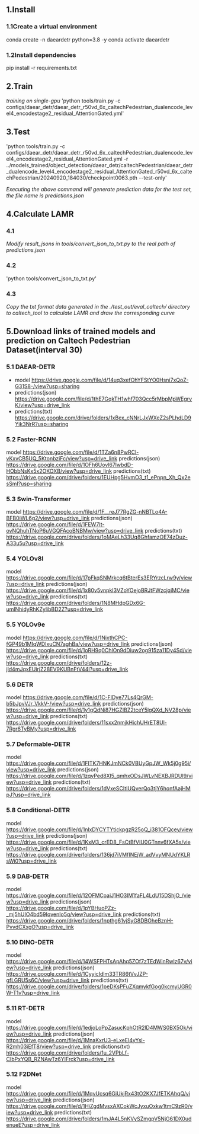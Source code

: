 ## 1.Install
### 1.1Create a virtual environment
conda create -n daeardetr python=3.8 -y
conda activate daeardetr
### 1.2Install dependencies
pip install -r requirements.txt

## 2.Train
_training on single-gpu_
'python tools/train.py -c configs/daear_detr/daear_detr_r50vd_6x_caltechPedestrian_dualencode_level4_encodestage2_residual_AttentionGated.yml'

## 3.Test
'python tools/train.py -c configs/daear_detr/daear_detr_r50vd_6x_caltechPedestrian_dualencode_level4_encodestage2_residual_AttentionGated.yml -r ../models_trained/object_detection/daear_detr/caltechPedestrian/daear_detr_dualencode_level4_encodestage2_residual_AttentionGated_r50vd_6x_caltechPedestrian/20240920_184030/checkpoint0063.pth  --test-only'

_Executing the above command will generate prediction data for the test set, the file name is predictions.json_

## 4.Calculate LAMR
### 4.1  
_Modify result_jsons in tools/convert_json_to_txt.py to the real path of predictions.json_
### 4.2  
'python tools/convert_json_to_txt.py'
### 4.3  
_Copy the txt format data generated in the ./test_out/eval_caltech/ directory to caltech_tool to calculate LAMR and draw the corresponding curve_

## 5.Download links of  trained models and prediction  on Caltech Pedestrian Dataset(interval 30)
### 5.1 DAEAR-DETR  
- model https://drive.google.com/file/d/14uq3xefOhYFStYO0Hsni7xQoZ-G31S8-/view?usp=sharing
- predictions(json) https://drive.google.com/file/d/1thE7GqkTH1whf703Qcc5rMbpMpWEgrvK/view?usp=drive_link
- predictions(txt) https://drive.google.com/drive/folders/1xBex_cNNrLJxWXeZ2sPLhdLD9Yjk3NrR?usp=sharing

### 5.2 Faster-RCNN
model https://drive.google.com/file/d/1TZa6n8PwRCl-vKxvCB5UQ_5KtonbziFc/view?usp=drive_link
predictions(json) https://drive.google.com/file/d/1OFh6Uovl67lwbdD-HObbNsKx5x2OKOXB/view?usp=drive_link
predictions(txt) https://drive.google.com/drive/folders/1EUHpg5HvmO3_t1_ePnpn_Xh_Qx2esSmI?usp=sharing

### 5.3 Swin-Transformer
model https://drive.google.com/file/d/1F__reJ77RgZG-nNBTLo4A-BFB0iWL6g2/view?usp=drive_link
predictions(json) https://drive.google.com/file/d/1FEW7It-ovNQhuhTNoP6uVGQFAcoBNBMw/view?usp=drive_link
predictions(txt) https://drive.google.com/drive/folders/1oMAeLh33Uq8GhfamzOE74zDuz-A33u5u?usp=drive_link

### 5.4 YOLOv8l
model https://drive.google.com/file/d/17pFkqSNMrkcq6tBterEs3ERYrzcLrw9y/view?usp=drive_link
predictions(json) https://drive.google.com/file/d/1x80v5vnpkI3VZoYOejoBRJtFWzcjqiMC/view?usp=drive_link
predictions(txt) https://drive.google.com/drive/folders/1N8MHdpGDx6G-umlNhidyRhKZylibBD2Z?usp=drive_link

### 5.5 YOLOv9e
model https://drive.google.com/file/d/1NixthCPC-fGP49b1MIqWDIxuCN7aghBa/view?usp=drive_link
predictions(json) https://drive.google.com/file/d/1oRH9q0ChlOn9dDiuw2og915za11Dy4Sd/view?usp=drive_link
predictions(txt) https://drive.google.com/drive/folders/12z-jld4mJqxEUirjZ28EV9KUBnFtV44I?usp=drive_link

### 5.6 DETR
model https://drive.google.com/file/d/1C-FlDye77Ls4QrGM-b5bJpvVJr_VkkV-/view?usp=drive_link
predictions(json) https://drive.google.com/file/d/1y1gQdNi87HGZIBZ2tceY5lgQXd_NV28p/view?usp=drive_link
predictions(txt) https://drive.google.com/drive/folders/11sxx2nmjkHichUHrET8Ul-7Rgr6TyBMy?usp=drive_link

### 5.7 Deformable-DETR
model https://drive.google.com/file/d/1FITK7HNKJmNCk0VBUyGpJW_Wk5j0g95i/view?usp=drive_link
predictions(json) https://drive.google.com/file/d/1zqyPed8Xl5_qmhxODsJWLvNEXBJRDUI9/view?usp=drive_link
predictions(txt) https://drive.google.com/drive/folders/1dVxeSCItIUQverQo3tjY6honfAajHMpJ?usp=drive_link

### 5.8 Conditional-DETR
model https://drive.google.com/file/d/1nlxDYCYTYtickpgzR25oQ_i381OFQcey/view?usp=drive_link
predictions(json) https://drive.google.com/file/d/1KxM3_crED8_FsCtBfVIU0GTnnv6fXA5s/view?usp=drive_link
predictions(txt) https://drive.google.com/drive/folders/136jd7iVMfINEjW_adVvyMNUdYKLRsWi0?usp=drive_link

### 5.9 DAB-DETR
model https://drive.google.com/file/d/12OFMCoaiJ1HO3lM1faFL4LdU15DShjO_/view?usp=drive_link
predictions(json) https://drive.google.com/file/d/1pYBHuoPZz-_mj5hUIO4bd59IqvenIo5q/view?usp=drive_link
predictions(txt) https://drive.google.com/drive/folders/1npthg61vjSyG8DBOheBznH-PvvdCXxgO?usp=drive_link

### 5.10 DINO-DETR
model https://drive.google.com/file/d/14WSFPHTsApAhq5ZOf7zTEdWinRwlz67v/view?usp=drive_link
predictions(json) https://drive.google.com/file/d/1CyyicIdlm33TR86tVvJZP-gfLGRU5s6C/view?usp=drive_link
predictions(txt) https://drive.google.com/drive/folders/1peDKsPFuZXqmykfGog0kcmyUGR0W-T1v?usp=drive_link

### 5.11 RT-DETR
model https://drive.google.com/file/d/1edjoLoPpZasucKphOtR2lD4MWS0BX5Ok/view?usp=drive_link
predictions(json) https://drive.google.com/file/d/1MnaKxrU3-eLxeEl4yYsl-R2mh03iEfT8/view?usp=drive_link
predictions(txt) https://drive.google.com/drive/folders/1u_2VPbLf-CIbPxYQB_RZNAwTz6YIFrck?usp=drive_link

### 5.12 F2DNet
model https://drive.google.com/file/d/1MqvUcsq6GiUkjRx43tO2KX7JfETKAhqQ/view?usp=drive_link
predictions(json) https://drive.google.com/file/d/1HiZgdMvsxAXCokWcJyxuOxkw1tmC9zR0/view?usp=drive_link
predictions(txt) https://drive.google.com/drive/folders/1mJA4L5nKVySZmgpV5NjG61DX0udenueE?usp=drive_link
